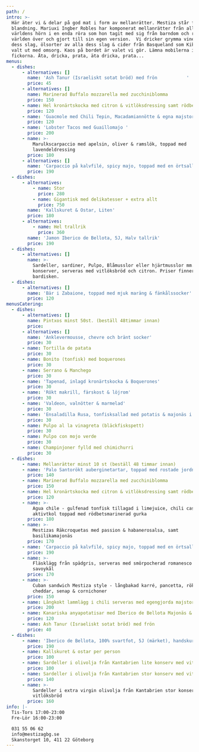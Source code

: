 ```yaml
---
path: /
intro: >-
  Här äter vi & delar på god mat i form av mellanrätter. Mestiza står för
  blandning. Mariuxi Ingber Robles har komponerat mellanrätter från alla
  världens hörn i en enda röra som hon tagit med sig från barndom och resor
  världen över och gjort till sin egen version.  Vi dricker grymma viner av alla
  dess slag, ölsorter av alla dess slag & cider från Basqueland som Kiki Ingber
  valt ut med omsorg. Kaos på bordet är valet vi gör. Lämna mobilerna i
  fickorna. Äta, dricka, prata, äta dricka, prata...
menus:
  - dishes:
      - alternatives: []
        name: 'Ash Tanur (Israeliskt sotat bröd) med frön           '
        price: 45
      - alternatives: []
        name: Marinerad Buffalo mozzarella med zucchiniblomma
        price: 150
      - name: Hel kronärtskocka med citron & vitlöksdressing samt rödbetsmajodipp
        price: 120
      - name: 'Guacmole med Chili Tepin, Macadamiannötte & egna majstortillas'
        price: 120
      - name: 'Lobster Tacos med Guaillomajo '
        price: 200
      - name: >-
          Marulkscarpaccio med apelsin, oliver & ramslök, toppad med
          lavendeldressing
        price: 180
      - alternatives: []
        name: 'Carpaccio på kalvfilé, spicy majo, toppad med en örtsallad'
        price: 190
  - dishes:
      - alternatives:
          - name: Stor
            price: 280
          - name: Gigantisk med delikatesser + extra allt
            price: 750
        name: 'Kallskuret & Ostar, Liten'
        price: 180
      - alternatives:
          - name: Hel trallrik
            price: 360
        name: 'Jamon Iberico de Bellota, 5J, Halv tallrik'
        price: 190
  - dishes:
      - alternatives: []
        name: >-
          Sardeller, sardiner, Pulpo, Blåmusslor eller hjärtmusslor mm. i
          konserver, serveras med vitlöksbröd och citron. Priser finner ni på
          bardisken.
  - dishes:
      - alternatives: []
        name: 'Bär i Zabaione, toppad med mjuk maräng & fänkålssocker'
        price: 120
menusCatering:
  - dishes:
      - alternatives: []
        name: Pintxos minst 50st. (beställ 48timmar innan)
        price:
      - alternatives: []
        name: 'Anklevermousse, chevre och bränt socker'
        price: 30
      - name: Tortilla de patata
        price: 30
      - name: Bonito (tonfisk) med boquerones
        price: 30
      - name: Serrano & Manchego
        price: 30
      - name: 'Tapenad, inlagd kronärtskocka & Boquerones'
        price: 30
      - name: 'Rökt makrill, färskost & löjrom'
        price: 30
      - name: 'Valdeon, valnötter & marmelad'
        price: 30
      - name: 'Ensaladilla Rusa, tonfisksallad med potatis & majonäs i inlagd paprika'
        price: 30
      - name: Pulpo al la vinagreta (bläckfiskspett)
        price: 30
      - name: Pulpo con mojo verde
        price: 30
      - name: Champinjoner fylld med chimichurri
        price: 30
  - dishes:
      - name: Mellanrätter minst 10 st (beställ 48 timmar innan)
      - name: 'Palo Santorökt auberginetartar, toppad med rostade jordnötter'
        price: 140
      - name: Marinerad Buffalo mozzarella med zucchiniblomma
        price: 150
      - name: Hel kronärtskocka med citron & vitlöksdressing samt rödbetsmajodipp
        price: 120
      - name: >-
          Agua chile - gulfenad tonfisk tillagad i limejuice, chili cascabel och
          aktivtkol toppad med rödbetsmarinerad gurka
        price: 180
      - name: >-
          Mestizas Räkcroquetas med passion & habanerosalsa, samt
          basilikamajonäs
        price: 170
      - name: 'Carpaccio på kalvfilé, spicy majo, toppad med en örtsallad'
        price: 190
      - name: >-
          Fläsklägg från spädgris, serveras med smörpocherad romanesco &
          savoykål
        price: 170
      - name: >-
          Cuban sandwich Mestiza style - långbakad karré, pancetta, rökt
          cheddar, senap & cornichoner
        price: 150
      - name: Långkokt lammlägg i chili serveras med egengjorda majstortillas
        price: 200
      - name: Kanariska anyapotatisar med Iberico de Bellota Majonäs & Mojorojo
        price: 120
      - name: Ash Tanur (Israeliskt sotat bröd) med frön
        price: 40
  - dishes:
      - name: 'Iberico de Bellota, 100% svartfot, 5J (märket), handskuren, per person'
        price: 190
      - name: Kallskuret & ostar per person
        price: 100
      - name: Sardeller i olivolja från Kantabrien lite konserv med vitlöksbröd
        price: 100
      - name: Sardeller i olivolja från Kantabrien stor konserv med vitlöksbröd
        price: 140
      - name: >-
          Sardeller i extra virgin olivolja från Kantabrien stor konserv med
          vitlöksbröd
        price: 160
info: |-
  Tis-Tors 17:00-23:00
  Fre-Lör 16:00-23:00

  031 55 06 62
  info@mestizagbg.se
  Skanstorget 10, 411 22 Göteborg
---
```


